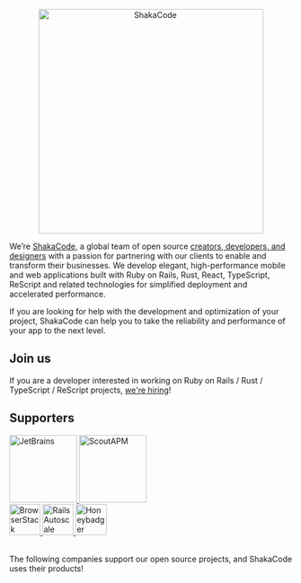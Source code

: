 <p align="center">
  <picture>
    <source media="(prefers-color-scheme: dark)" srcset="https://user-images.githubusercontent.com/4244251/184880275-68a7e49d-8778-48a6-a2fd-d6eee80745ba.png">
    <source media="(prefers-color-scheme: light)" srcset="https://user-images.githubusercontent.com/4244251/184880269-c243bf43-b1b5-49de-ba3a-030b25d32480.png">
    <img alt="ShakaCode" src="https://user-images.githubusercontent.com/4244251/184880269-c243bf43-b1b5-49de-ba3a-030b25d32480.png" width="400px">
  </picture>
</p>

We’re [ShakaCode](https://www.shakacode.com), a global team of open source [creators, developers, and designers](https://www.shakacode.com/about/#team) with a passion for partnering with our clients to enable and transform their businesses. We develop elegant, high-performance mobile and web applications built with Ruby on Rails, Rust, React, TypeScript, ReScript and related technologies for simplified deployment and accelerated performance.

If you are looking for help with the development and optimization of your project, ShakaCode can help you to take the reliability and performance of your app to the next level.

## Join us
If you are a developer interested in working on Ruby on Rails / Rust / TypeScript / ReScript projects, [we're hiring](https://www.shakacode.com/career/)!

## Supporters

<a href="https://www.jetbrains.com">
  <img src="https://user-images.githubusercontent.com/4244251/184837695-2c00e329-7241-4d9b-9373-644c1ce215be.png" alt="JetBrains" height="120px">
</a>
<a href="https://scoutapp.com">
  <picture>
    <source media="(prefers-color-scheme: dark)" srcset="https://user-images.githubusercontent.com/4244251/184837700-a910106b-1b1b-4117-88b8-9b5389425e66.png">
    <source media="(prefers-color-scheme: light)" srcset="https://user-images.githubusercontent.com/4244251/184837704-83960568-1599-485b-b184-5fd8b05d5051.png">
    <img alt="ScoutAPM" src="https://user-images.githubusercontent.com/4244251/184837704-83960568-1599-485b-b184-5fd8b05d5051.png" height="120px">
  </picture>
</a>
<br />
<a href="https://www.browserstack.com">
  <picture>
    <source media="(prefers-color-scheme: dark)" srcset="https://user-images.githubusercontent.com/4244251/184838560-ada89877-abd1-4d11-b144-b52ef69e0bb9.png">
    <source media="(prefers-color-scheme: light)" srcset="https://user-images.githubusercontent.com/4244251/184838569-35f4d4b1-5545-4ee4-a015-41ca7a5dbc7c.png">
    <img alt="BrowserStack" src="https://user-images.githubusercontent.com/4244251/184838569-35f4d4b1-5545-4ee4-a015-41ca7a5dbc7c.png" height="55px">
  </picture>
</a>
<a href="https://railsautoscale.com">
  <img src="https://user-images.githubusercontent.com/4244251/184838579-f8c2fd95-f376-4f0d-a661-50bbdeee892b.png" alt="Rails Autoscale" height="55px">
</a>
<a href="https://www.honeybadger.io">
  <img src="https://user-images.githubusercontent.com/4244251/184838575-e56cac82-5853-448c-a623-67280a91d75f.png" alt="Honeybadger" height="55px">
</a>

<br />
<br />

The following companies support our open source projects, and ShakaCode uses their products!
